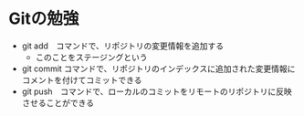 # Gitの勉強
- git add　コマンドで、リポジトリの変更情報を追加する
  - このことをステージングという
- git commit コマンドで、リポジトリのインデックスに追加された変更情報にコメントを付けてコミットできる
- git push　コマンドで、ローカルのコミットをリモートのリポジトリに反映させることができる